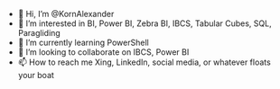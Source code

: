 - 👋 Hi, I’m @KornAlexander
- 👀 I’m interested in BI, Power BI, Zebra BI, IBCS, Tabular Cubes, SQL, Paragliding
- 🌱 I’m currently learning PowerShell
- 💞️ I’m looking to collaborate on IBCS, Power BI
- 📫 How to reach me Xing, LinkedIn, social media, or whatever floats your boat

<!---
KornAlexander/KornAlexander is a ✨ special ✨ repository because its `README.md` (this file) appears on your GitHub profile.
You can click the Preview link to take a look at your changes.
--->
